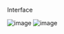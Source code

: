 Interface

![image](https://github.com/user-attachments/assets/322ecf37-36dc-479b-97a3-586d516f2a9f)
![image](https://github.com/user-attachments/assets/f6926568-c925-4a7b-91ef-caf6b4a59242)
